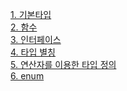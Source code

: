 [1. 기본타입](https://github.com/kimbyeolhee/TypeScript/blob/main/Fundamentals/01_type-basic.ts)<br>
[2. 함수](https://github.com/kimbyeolhee/TypeScript/blob/main/Fundamentals/02_functions.ts)<br>
[3. 인터페이스](https://github.com/kimbyeolhee/TypeScript/blob/main/Fundamentals/03_interface.ts)<br>
[4. 타입 별칭](https://github.com/kimbyeolhee/TypeScript/blob/main/Fundamentals/04_type-aliases.ts)<br>
[5. 연산자를 이용한 타입 정의](https://github.com/kimbyeolhee/TypeScript/blob/main/Fundamentals/05_operator.ts)<br>
[6. enum]()<br>
